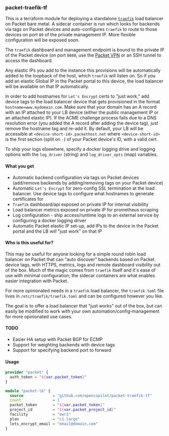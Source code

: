 ### packet-traefik-tf

This is a terraform module for deploying a standalone [`traefik`](https://traefik.io/) load balancer on Packet bare metal. A sidecar container is run which looks for backends via tags on Packet devices and auto-configures `traefik` to route to those devices on port `80` of the private management IP. More flexible configuration will be exposed soon.

The `traefik` dashboard and management endpoint is bound to the private IP of the Packet device (on port `8080`, use the [Packet VPN](https://help.packet.net/technical/infrastructure/doorman-customer-vpn) or an SSH tunnel to access the dashboard.

Any elastic IPs you add to the instance this provisions will be automatically added to the loopback of the host, which `traefik` will listen on. So if you add an elastic Global IP in the Packet portal to this device, the load balancer will be available on that IP automatically.

In order to add hostnames for `Let's Encrypt` certs to "just work," add device tags to the load balancer device that gets provisioned in the format `hostname=www.mydomain.com`. Make sure that your domain has an A record with an IP attached to your LB device (either the public management IP or an attached elastic IP). If the ACME challenge process fails due to a DNS resolution error (you added the A record after adding the device tag), just remove the hostname tag and re-add it. By default, your LB will be accessible at `<device-short-id>.packethost.net` where `<device-short-id>` is the first section (split on `-`) of your Packet device's ID, with a valid cert.

To ship your logs elsewhere, specify a docker logging drive and logging options with the `log_driver` (string) and `log_driver_opts` (map) variables.

#### What you get
- Automatic backend configuration via tags on Packet devices (add/remove backends by adding/removing tags on your Packet device)
- Automatic `Let's Encrypt` for zero-config SSL termination at the load balancer. Use device tags to configure what hostnames to generate certificates for
- `Traefik` dashboard/api exposed on private IP for internal visibility
- Load balancer metrics exposed on private IP for prometheus scraping
- Log configuration - ship access/runtime logs to an external service by configuring a docker logging driver
- Automatic Packet elastic IP set-up, add IPs to the device in the Packet portal and the LB will "just work" on that IP

#### Who is this useful for?

This may be useful for anyone looking for a simple round robin load balancer on Packet that can "auto discover" backends based on Packet device tags, with HTTPS, metrics, logs and remote dashboard visibility out of the box. Much of the magic comes from `traefik` itself and it's ease of use with minimal configuration; the sidecar containers are what enables easier integration with Packet.

For more opinionated needs in a `traefik` load balancer, the `traefik.toml` file lives in `/etc/traefik/traefik.toml` and can be configured however you like.

The goal is to offer a load balancer that "just works" out of the box, but can easily be modified to work with your own automation/config-management for more opinionated use cases.


#### TODO
- Easier HA setup with Packet BGP for ECMP
- Support for weighting backends with device tags
- Support for specifying backend port to forward

#### Usage

```tf
provider "packet" {
  auth_token = "${var.packet_token}"
}

module "packet-lb" {
  source             = "github.com/opencopilot/packet-traefik-tf"
  count              = 1
  packet_token       = "${var.packet_token}"
  project_id         = "${var.packet_project_id}"
  facility           = "ewr1"
  plan               = "c1.large"
  lets_encrypt_email = "email@domain.com"
}
```
